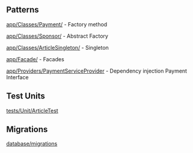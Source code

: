 <h2>Patterns</h2>

<p><u>app/Classes/Payment/</u> - Factory method</p>
<p><u>app/Classes/Sponsor/</u> - Abstract Factory</p>
<p><u>app/Classes/ArticleSingleton/</u> - Singleton</p>
<p><u>app/Facade/</u> - Facades</p>
<p><u>app/Providers/PaymentServiceProvider</u> - Dependency injection Payment Interface</p>

<h2>Test Units</h2>

<p><u>tests/Unit/ArticleTest</u></p>

<h2>Migrations</h2>

<p><u>database/migrations</u></p>
